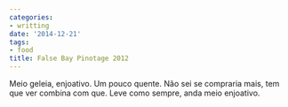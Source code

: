 ```yaml
---
categories:
- writting
date: '2014-12-21'
tags:
- food
title: False Bay Pinotage 2012
---
```


Meio geleia, enjoativo. Um pouco quente. Não sei se compraria mais, tem que ver combina com que. Leve como sempre, anda meio enjoativo.

